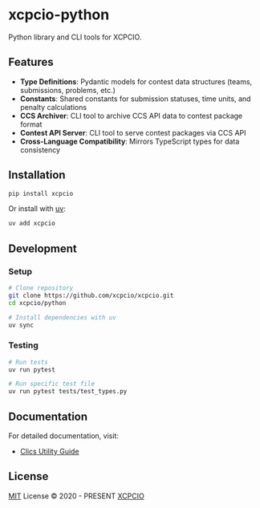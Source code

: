 # xcpcio-python

Python library and CLI tools for XCPCIO.

## Features

- **Type Definitions**: Pydantic models for contest data structures (teams, submissions, problems, etc.)
- **Constants**: Shared constants for submission statuses, time units, and penalty calculations
- **CCS Archiver**: CLI tool to archive CCS API data to contest package format
- **Contest API Server**: CLI tool to serve contest packages via CCS API
- **Cross-Language Compatibility**: Mirrors TypeScript types for data consistency

## Installation

```bash
pip install xcpcio
```

Or install with [uv](https://github.com/astral-sh/uv):

```bash
uv add xcpcio
```

## Development

### Setup

```bash
# Clone repository
git clone https://github.com/xcpcio/xcpcio.git
cd xcpcio/python

# Install dependencies with uv
uv sync
```

### Testing

```bash
# Run tests
uv run pytest

# Run specific test file
uv run pytest tests/test_types.py
```

## Documentation

For detailed documentation, visit:

- [Clics Utility Guide](https://xcpcio.com/guide/clics-utility)

## License

[MIT](../LICENSE) License &copy; 2020 - PRESENT [XCPCIO][xcpcio]

[xcpcio]: https://xcpcio.com
